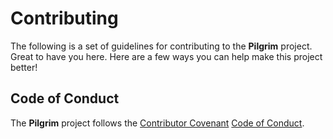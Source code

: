 # Contributing

The following is a set of guidelines for contributing to the **Pilgrim**
project. Great to have you here. Here are a few ways you can help make this
project better!

## Code of Conduct

The **Pilgrim** project follows the
[Contributor Covenant][contributor-covenant-url]
[Code of Conduct][code-of-conduct-url].

[contributor-covenant-url]: https://www.contributor-covenant.org/
[code-of-conduct-url]: https://www.contributor-covenant.org/version/1/4/code-of-conduct.html
